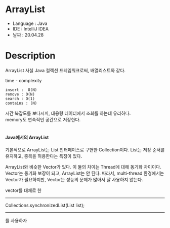 # ArrayList

* Language : Java
* IDE : IntelliJ IDEA
* 날짜 : 20.04.28

# Description

ArrayList 사실 Java 컬렉션 프레임워크로써, 배열리스트와 같다.   

time - complexity
```
insert :  O(N)
remove : O(N)
search : O(1)
contains : (N)
```

시간 복잡도를 보다시피, 대용량 데이터에서 조회를 하는데 유리하다. <br>
memory도 연속적인 공간으로 저장한다.
<br>
<br>


#### Java에서의 ArrayList

기본적으로 ArrayList는 List 인터페이스로 구현한 Collection이다. List는 저장 순서를 유지하고, 중복을 허용한다는 특징이 있다.

ArrayList와 비슷한 Vector가 있다. 이 둘의 차이는 Thread에 대해 동기화 차이이다.  Vector는 동기화 보장이 되고, ArrayList는 안 된다. 따라서, multi-thread 환경에서는 Vector가 필요하지만, Vector는 성능의 문제가 많아서 잘 사용하지 않는다. 

vector를 대체로 한 

---
Collections.synchronizedList(List<T> list);

---

를 사용하자